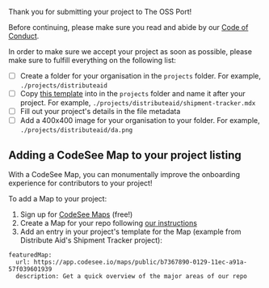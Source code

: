 Thank you for submitting your project to The OSS Port!

Before continuing, please make sure you read and abide by our [Code of Conduct](../../code_of_conduct.md).

In order to make sure we accept your project as soon as possible, please make sure to fulfill everything on the following list:

- [ ] Create a folder for your organisation in the `projects` folder. For example, `./projects/distributeaid`
- [ ] Copy [this template](../../src/templates/repoTemplate.mdx) into in the `projects` folder and name it after your project. For example, `./projects/distributeaid/shipment-tracker.mdx`
- [ ] Fill out your project's details in the file metadata
- [ ] Add a 400x400 image for your organisation to your folder. For example, `./projects/distributeaid/da.png`

## Adding a CodeSee Map to your project listing

With a CodeSee Map, you can monumentally improve the onboarding experience for contributors to your project!

To add a Map to your project:

1. Sign up for [CodeSee Maps](https://codesee.io) (free!)
1. Create a Map for your repo following [our instructions](https://docs.codesee.io/en/latest/)
1. Add an entry in your project's template for the Map (example from Distribute Aid's Shipment Tracker project):

```
featuredMap:
  url: https://app.codesee.io/maps/public/b7367890-0129-11ec-a91a-57f039601939
  description: Get a quick overview of the major areas of our repo
```
